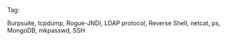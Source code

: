 Tag:

Burpsuite, tcpdump, Rogue-JNDI, LDAP protocol, Reverse Shell, netcat, ps, MongoDB, mkpasswd, SSH
